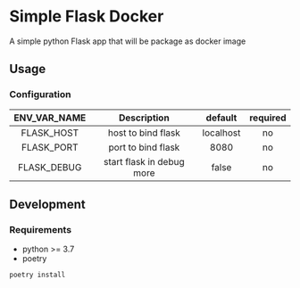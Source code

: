 # Simple Flask Docker

A simple python Flask app that will be package as docker image

## Usage

### Configuration

| ENV_VAR_NAME |        Description        |  default  | required |
| :----------: | :-----------------------: | :-------: | :------: |
|  FLASK_HOST  |    host to bind flask     | localhost |    no    |
|  FLASK_PORT  |    port to bind flask     |   8080    |    no    |
| FLASK_DEBUG  | start flask in debug more |   false   |    no    |

## Development

### Requirements

- python >= 3.7
- poetry

```
poetry install
```
